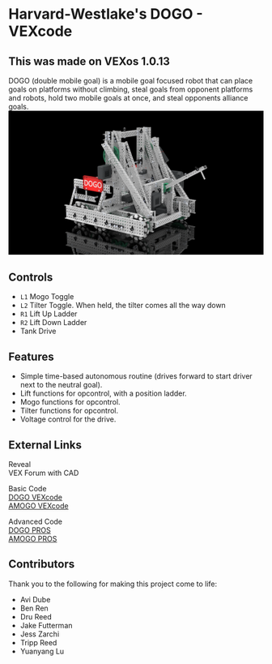 # Harvard-Westlake's DOGO - VEXcode
  
This was made on VEXos 1.0.13
---
DOGO (double mobile goal) is a mobile goal focused robot that can place goals on platforms without climbing, steal goals from opponent platforms and robots, hold two mobile goals at once, and steal opponents alliance goals. 
![](DOGO-Render.png)   

## Controls
- `L1` Mogo Toggle
- `L2` Tilter Toggle.  When held, the tilter comes all the way down
- `R1` Lift Up Ladder
- `R2` Lift Down Ladder
- Tank Drive

## Features
 - Simple time-based autonomous routine (drives forward to start driver next to the neutral goal).
 - Lift functions for opcontrol, with a position ladder.
 - Mogo functions for opcontrol.
 - Tilter functions for opcontrol.
 - Voltage control for the drive.
 
## External Links

Reveal  
VEX Forum with CAD  

Basic Code  
[DOGO VEXcode](https://github.com/Unionjackjz1/HW-DOGO-VEXCODE/)    
[AMOGO VEXcode](https://github.com/Unionjackjz1/HW-AMOGO-VEXCODE/)  

Advanced Code  
[DOGO PROS](https://github.com/Unionjackjz1/HW-DOGO-PROS/)  
[AMOGO PROS](https://github.com/Unionjackjz1/HW-AMOGO-PROS/) 

## Contributors
Thank you to the following for making this project come to life:
- Avi Dube
- Ben Ren
- Dru Reed
- Jake Futterman
- Jess Zarchi
- Tripp Reed
- Yuanyang Lu
